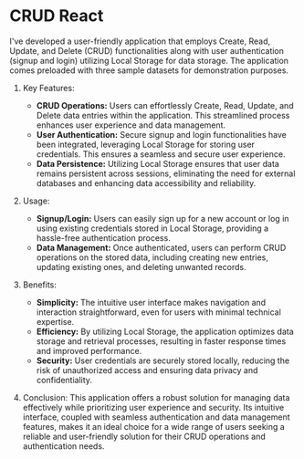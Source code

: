 # CRUD React 

I've developed a user-friendly application that employs Create, Read, Update, and Delete (CRUD) functionalities along with user authentication (signup and login) utilizing Local Storage for data storage. The application comes preloaded with three sample datasets for demonstration purposes.


1. Key Features:
    - **CRUD Operations:** Users can effortlessly Create, Read, Update, and Delete data entries within the application. This streamlined process enhances user experience and data management.
    - **User Authentication:** Secure signup and login functionalities have been integrated, leveraging Local Storage for storing user credentials. This ensures a seamless and secure user          experience.
    - **Data Persistence:** Utilizing Local Storage ensures that user data remains persistent across sessions, eliminating the need for external databases and enhancing data accessibility and       reliability.

2. Usage:
    - **Signup/Login:** Users can easily sign up for a new account or log in using existing credentials stored in Local Storage, providing a hassle-free authentication process.
    - **Data Management:** Once authenticated, users can perform CRUD operations on the stored data, including creating new entries, updating existing ones, and deleting unwanted records.

3. Benefits:
    - **Simplicity:** The intuitive user interface makes navigation and interaction straightforward, even for users with minimal technical expertise.
    - **Efficiency:** By utilizing Local Storage, the application optimizes data storage and retrieval processes, resulting in faster response times and improved performance.
    - **Security:** User credentials are securely stored locally, reducing the risk of unauthorized access and ensuring data privacy and confidentiality.

4. Conclusion:
      This application offers a robust solution for managing data effectively while prioritizing user experience and security. Its intuitive interface, coupled with seamless authentication and data management features, makes it an ideal choice for a wide range of users seeking a reliable and user-friendly solution for their CRUD operations and authentication needs.
